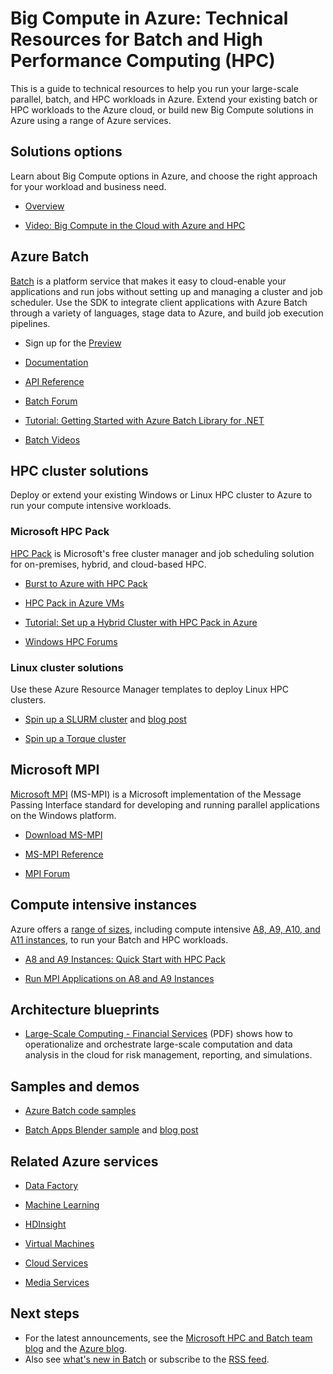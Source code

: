 <properties
   pageTitle="Big Compute in Azure: Technical Resources for Batch and High Performance Computing (HPC)"
   description="This article lists technical resources to help you run your large-scale parallel, batch and HPC workloads in Azure."
   services="batch, cloud-services, virtual-machines"
   documentationCenter=""
   authors="dlepow"
   manager="timlt"
   editor=""/>

<tags
   ms.service="multiple"
   ms.devlang="multiple"
   ms.topic="article"
   ms.tgt_pltfrm="NA"
   ms.workload="big-compute"
   ms.date="06/24/2015"
   ms.author="danlep"/>

# Big Compute in Azure: Technical Resources for Batch and High Performance Computing (HPC)
This is a guide to technical resources to help you run your large-scale parallel, batch, and HPC workloads in Azure. Extend your existing batch or HPC workloads to the Azure cloud, or build new Big Compute solutions in Azure using a range of Azure services.

## Solutions options

Learn about Big Compute options in Azure, and choose the right approach for your workload and business need.

* [Overview](https://msdn.microsoft.com/library/azure/dn482130.aspx)

* [Video: Big Compute in the Cloud with Azure and HPC](http://azure.microsoft.com/documentation/videos/teched-europe-2014-big-compute-in-the-cloud-with-high-performance-computing-on-azure/)


## Azure Batch

[Batch](http://azure.microsoft.com/services/batch/) is a platform service that makes it easy to cloud-enable your applications and run jobs without setting up and managing a cluster and job scheduler. Use the SDK to integrate client applications with Azure Batch through a variety of languages, stage data to Azure, and build job execution pipelines.

* Sign up for the [Preview](http://azure.microsoft.com/services/preview/)

* [Documentation](http://azure.microsoft.com/documentation/services/batch/)

* [API Reference](https://msdn.microsoft.com/library/azure/dn820177.aspx)

* [Batch Forum](https://social.msdn.microsoft.com/Forums/home?forum=azurebatch)

* [Tutorial: Getting Started with Azure Batch Library for .NET](batch-dotnet-get-started.md)

* [Batch Videos](https://azure.microsoft.com/documentation/videos/index/?services=batch)

## HPC cluster solutions

Deploy or extend your existing Windows or Linux HPC cluster to Azure to run your compute intensive workloads.  

### Microsoft HPC Pack

[HPC Pack](https://technet.microsoft.com/library/cc514029) is Microsoft's free cluster manager and job scheduling solution for on-premises, hybrid, and cloud-based HPC.

* [Burst to Azure with HPC Pack](https://technet.microsoft.com/library/gg481749.aspx)

* [HPC Pack in Azure VMs](https://msdn.microsoft.com/library/azure/dn518135.aspx)

* [Tutorial: Set up a Hybrid Cluster with HPC Pack in Azure](../cloud-services-setup-hybrid-hpcpack-cluster.md)

* [Windows HPC Forums](https://social.microsoft.com/Forums/home?category=windowshpc)

### Linux cluster solutions
Use these Azure Resource Manager templates to deploy Linux HPC clusters.

* [Spin up a SLURM cluster](http://azure.microsoft.com/documentation/templates/slurm/)
 and [blog post](http://blogs.technet.com/b/windowshpc/archive/2015/06/06/deploy-a-slurm-cluster-on-azure.aspx)

* [Spin up a Torque cluster](http://azure.microsoft.com/documentation/templates/torque-cluster/)

## Microsoft MPI

[Microsoft MPI](https://msdn.microsoft.com/library/bb524831.aspx) (MS-MPI) is a Microsoft implementation of the Message Passing Interface standard for developing and running parallel applications on the Windows platform.


* [Download MS-MPI](http://go.microsoft.com/FWLink/p/?LinkID=389556)

* [MS-MPI Reference](https://msdn.microsoft.com/library/dn473458.aspx)

* [MPI Forum](https://social.microsoft.com/Forums/home?forum=windowshpcmpi)


## Compute intensive instances

Azure offers a [range of sizes](../virtual-machines/virtual-machines-size-specs.md), including compute intensive [A8, A9, A10, and A11 instances](../virtual-machines/virtual-machines-a8-a9-a10-a11-specs.md), to run your Batch and HPC workloads.

* [A8 and A9 Instances: Quick Start with HPC Pack](https://msdn.microsoft.com/library/azure/dn594431.aspx)

* [Run MPI Applications on A8 and A9 Instances](https://msdn.microsoft.com/library/azure/dn592104.aspx)

## Architecture blueprints

* [Large-Scale Computing - Financial Services](http://go.microsoft.com/fwlink/?LinkId=536378) (PDF) shows how to operationalize and orchestrate large-scale computation and data analysis in the cloud for risk management, reporting, and simulations.

## Samples and demos

* [Azure Batch code samples](https://github.com/Azure/azure-batch-samples)

* [Batch Apps Blender sample](https://github.com/Azure/azure-batch-apps-blender) and [blog post](http://azure.microsoft.com/blog/2015/01/26/blender-on-azure-batch/)

## Related Azure services

* [Data Factory](http://azure.microsoft.com/documentation/services/data-factory/)

* [Machine Learning](http://azure.microsoft.com/documentation/services/machine-learning/)

* [HDInsight](http://azure.microsoft.com/documentation/services/hdinsight/)

* [Virtual Machines](http://azure.microsoft.com/documentation/services/virtual-machines/)

* [Cloud Services](http://azure.microsoft.com/documentation/services/cloud-services/)

* [Media Services](http://azure.microsoft.com/documentation/services/media-services/)



## Next steps

* For the latest announcements, see the [Microsoft HPC and Batch team blog](http://blogs.technet.com/b/windowshpc/) and the [Azure blog](http://azure.microsoft.com/blog/tag/hpc/).
* Also see [what's new in Batch](http://azure.microsoft.com/updates/?service=batch) or subscribe to the [RSS feed](http://azure.microsoft.com/updates/feed/?service=batch).
